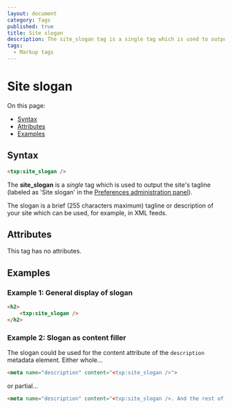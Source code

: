 ```yaml
---
layout: document
category: Tags
published: true
title: Site slogan
description: The site_slogan tag is a single tag which is used to output the site's tagline.
tags:
  - Markup tags
---
```


# Site slogan

On this page:

* [Syntax](#syntax)
* [Attributes](#attributes)
* [Examples](#examples)

## Syntax

~~~ html
<txp:site_slogan />
~~~

The **site_slogan** is a *single* tag which is used to output the site's tagline (labeled as 'Site slogan' in the [Preferences administration panel](http://docs.textpattern.io/administration/preferences-panel)).

The slogan is a brief (255 characters maximum) tagline or description of your site which can be used, for example, in XML feeds.

## Attributes

This tag has no attributes.

## Examples

### Example 1: General display of slogan

~~~ html
<h2>
    <txp:site_slogan />
</h2>
~~~

### Example 2: Slogan as content filler

The slogan could be used for the content attribute of the `description` metadata element. Either whole...

~~~ html
<meta name="description" content="<txp:site_slogan />">
~~~

or partial...

~~~ html
<meta name="description" content="<txp:site_slogan />. And the rest of your pithy description would go here.">
